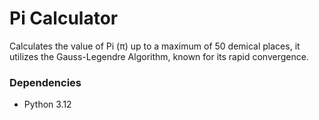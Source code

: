 # Pi Calculator

Calculates the value of Pi (π) up to a maximum of 50 demical places, it utilizes the Gauss-Legendre Algorithm, known for its rapid convergence.

### Dependencies

* Python 3.12